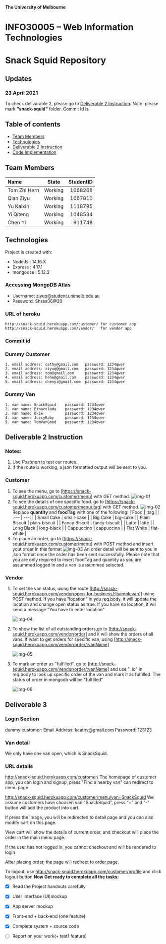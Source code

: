 **The University of Melbourne**
# INFO30005 – Web Information Technologies

# Snack Squid Repository

## Updates
### 23 April 2021
To check delivarable 2, please go to [Deliverable 2 Instruction](#deliverable-2-instruction). Note: please mark **"snack-squid"** folder. Commit Id is


## Table of contents
* [Team Members](#team-members)
* [Technologies](#technologies)
* [Deliverable 2 Instruction](#deliverable-2-instruction)
* [Code Implementation](#code-implementation)

## Team Members

| Name         |   State  |  StudentID  |
| :---         |   -----  |       ---:  |
| Tom Zhi Hern | Working  |   1068268   |
| Qian Ziyu    | Working  |   1067810   |
| Yu Kaixin    | Working  |   1118795   |
| Yi Qiteng    | Working  |   1048534   |
| Chen Yi      | Working  |   911748    |


## Technologies
Project is created with:
* NodeJs : 14.16.X
* Express : 4.17.1
* mongoose : 5.12.3

### Accessing MongoDB Atlas
- Username: ziyuq@student.unimelb.edu.au
- Password: Shsss06@20

### URL of heroku
    http://snack-squid.herokuapp.com/customer/ for customer app
    http://snack-squid.herokuapp.com/vendor/   for vendor app

### Commit id

### Dummy Customer
    1. email address: cathy@gmail.com   password: 1234qwer
    2. email address: ziyuq@gmail.com   password: 1234qwer
    3. email address: tom@gmail.com     password: 1234qwer
    4. email address: hehe@gmail.com    password: 1234qwer
    5. email address: chenyi@gmail.com  password: 1234qwer
### Dummy Van
    1. van name: SnackSquid    password: 1234qwer
    2. van name: Pinacolada    password: 1234qwer
    3. van name: Okie          password: 1234qwer
    4. van name: JuicyBaby     password: 1234qwer
    5. van name: TomVanGood    password: 1234qwer

## Deliverable 2 Instruction
### Notes: 
1. Use *Postman* to test our routes.
2. If the route is working, a json formatted output will be sent to you.

### Customer
1. To see the menu, go to [https://snack-squid.herokuapp.com/customer/menu] with GET method.
   ![img-01](img/img-01.png)
1. To see the details of one specific food. go to [https://snack-squid.herokuapp.com/customer/menu/:tag] with GET method. 
    ![img-02](img/img-02.png)
    Replace **quantity** and **foodTag** with one of the following:
    |      Food     |      :tag     |
    | :---          |          ---: |
    | Small Cake    | small-cake    |
    | Big Cake      | big-cake      |
    | Plain Biscuit | plain-biscuit |
    | Fancy Biscuit | fancy-biscuit |
    | Latte         | latte         |
    | Long Black    | long-black    |
    | Cappuccino    | cappuccino    |
    | Flat White    | flat-white    |
1. To place an order, go to [https://snack-squid.herokuapp.com/customer/menu] with POST method and insert yout order in this format
    ![img-03](img/img-03.png)
    An order detail will be sent to you in json format once the order has been sent successfully. Please note that you are only required to insert foodTag and quantity as you are assummed logged in and a van is assummed selected.

### Vendor
1. To set the van status, using the route [http://snack-squid.herokuapp.com/vendor/open-for-business/:[samplevan]] using POST method. If you have "location" in you req.body, it will update the location and change open status as true. If you have no location, it will send a message "You have to enter location"

    ![img-04](img/img-04.png)
2. To show the list of all outstanding orders,go to [http://snack-squid.herokuapp.com/vendor/order] and it will show the orders of all vans. If want to get orders for specific van, using [http://snack-squid.herokuapp.com/vendor/order/:vanName]

    ![img-05](img/img-05.png)
3. To mark an order as "fulfilled", go to [http://snack-squid.herokuapp.com/vendor/order/:vanName] and use "_id" in req.body to look up specific order of the van and mark it as fulfilled. The status of order in mongodb will be "fulfilled"

    ![img-06](img/img-06.png)


## Deliverable 3 
### Login Section
dummy customer: 
Email Address: kcathy@gmail.com
Password: 123123

### Van detail
We only have one van open, which is SnackSquid.

### URL details
http://snack-squid.herokuapp.com/customer/ The homepage of customer app, you can login and signup, press "Find a nearby van" can redirect to menu page

http://snack-squid.herokuapp.com/customer/menu/van=SnackSquid We assume customers have choosen van "SnackSquid", press “+” and "-" button will add the product into cart.

If press the image, you will be redirected to detail page and you can also modify cart on this page.

View cart will show the details of current order, and checkout will place the order in the main menu page.

If the user has not logged in, you cannot checkout and will be rendered to login

After placing order, the page will redirect to order page.

To logout, use http://snack-squid.herokuapp.com/customer/profile and click logout button
**Now Get ready to complete all the tasks:**

- [x] Read the Project handouts carefully
- [x] User Interface (UI)mockup
- [x] App server mockup
- [x] Front-end + back-end (one feature)
- [x] Complete system + source code
- [ ] Report on your work(+ test1 feature)

